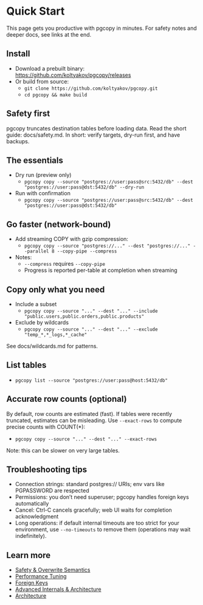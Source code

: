# Quick Start

This page gets you productive with pgcopy in minutes. For safety notes and deeper docs, see links at the end.

## Install

- Download a prebuilt binary: https://github.com/koltyakov/pgcopy/releases
- Or build from source:
  - `git clone https://github.com/koltyakov/pgcopy.git`
  - `cd pgcopy && make build`

## Safety first

pgcopy truncates destination tables before loading data. Read the short guide: docs/safety.md. In short: verify targets, dry-run first, and have backups.

## The essentials

- Dry run (preview only)
  - `pgcopy copy --source "postgres://user:pass@src:5432/db" --dest "postgres://user:pass@dst:5432/db" --dry-run`
- Run with confirmation
  - `pgcopy copy --source "postgres://user:pass@src:5432/db" --dest "postgres://user:pass@dst:5432/db"`

## Go faster (network-bound)

- Add streaming COPY with gzip compression:
  - `pgcopy copy --source "postgres://..." --dest "postgres://..." --parallel 8 --copy-pipe --compress`
- Notes:
  - `--compress` requires `--copy-pipe`
  - Progress is reported per-table at completion when streaming

## Copy only what you need

- Include a subset
  - `pgcopy copy --source "..." --dest "..." --include "public.users,public.orders,public.products"`
- Exclude by wildcards
  - `pgcopy copy --source "..." --dest "..." --exclude "temp_*,*_logs,*_cache"`

See docs/wildcards.md for patterns.

## List tables

- `pgcopy list --source "postgres://user:pass@host:5432/db"`

## Accurate row counts (optional)

By default, row counts are estimated (fast). If tables were recently truncated, estimates can be misleading.
Use `--exact-rows` to compute precise counts with COUNT(*):

- `pgcopy copy --source "..." --dest "..." --exact-rows`

Note: this can be slower on very large tables.

## Troubleshooting tips

- Connection strings: standard postgres:// URIs; env vars like PGPASSWORD are respected
- Permissions: you don’t need superuser; pgcopy handles foreign keys automatically
- Cancel: Ctrl-C cancels gracefully; web UI waits for completion acknowledgment
- Long operations: if default internal timeouts are too strict for your environment, use `--no-timeouts` to remove them (operations may wait indefinitely).

## Learn more

- [Safety & Overwrite Semantics](docs/safety.md)
- [Performance Tuning](docs/performance.md)
- [Foreign Keys](docs/foreign-keys.md)
- [Advanced Internals & Architecture](docs/internals.md)
- [Architecture](docs/architecture.md)
